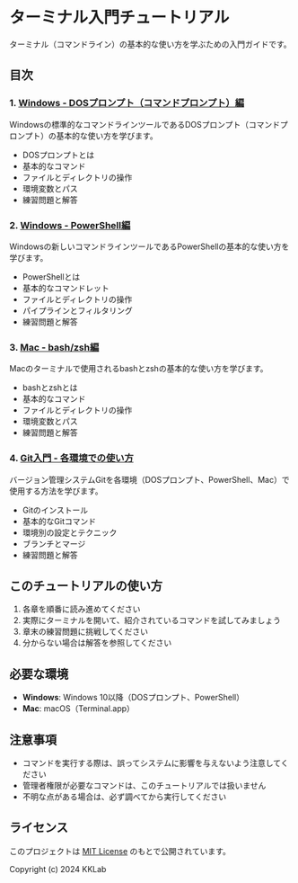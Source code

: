 # ターミナル入門チュートリアル

ターミナル（コマンドライン）の基本的な使い方を学ぶための入門ガイドです。

## 目次

### 1. [Windows - DOSプロンプト（コマンドプロンプト）編](dos-prompt-basics.md)
Windowsの標準的なコマンドラインツールであるDOSプロンプト（コマンドプロンプト）の基本的な使い方を学びます。

- DOSプロンプトとは
- 基本的なコマンド
- ファイルとディレクトリの操作
- 環境変数とパス
- 練習問題と解答

### 2. [Windows - PowerShell編](powershell-basics.md)
Windowsの新しいコマンドラインツールであるPowerShellの基本的な使い方を学びます。

- PowerShellとは
- 基本的なコマンドレット
- ファイルとディレクトリの操作
- パイプラインとフィルタリング
- 練習問題と解答

### 3. [Mac - bash/zsh編](mac-bash-zsh-basics.md)
Macのターミナルで使用されるbashとzshの基本的な使い方を学びます。

- bashとzshとは
- 基本的なコマンド
- ファイルとディレクトリの操作
- 環境変数とパス
- 練習問題と解答

### 4. [Git入門 - 各環境での使い方](git-basics.md)
バージョン管理システムGitを各環境（DOSプロンプト、PowerShell、Mac）で使用する方法を学びます。

- Gitのインストール
- 基本的なGitコマンド
- 環境別の設定とテクニック
- ブランチとマージ
- 練習問題と解答

## このチュートリアルの使い方

1. 各章を順番に読み進めてください
2. 実際にターミナルを開いて、紹介されているコマンドを試してみましょう
3. 章末の練習問題に挑戦してください
4. 分からない場合は解答を参照してください

## 必要な環境

- **Windows**: Windows 10以降（DOSプロンプト、PowerShell）
- **Mac**: macOS（Terminal.app）

## 注意事項

- コマンドを実行する際は、誤ってシステムに影響を与えないよう注意してください
- 管理者権限が必要なコマンドは、このチュートリアルでは扱いません
- 不明な点がある場合は、必ず調べてから実行してください

## ライセンス

このプロジェクトは [MIT License](LICENSE) のもとで公開されています。

Copyright (c) 2024 KKLab
